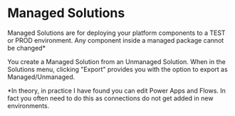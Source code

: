 # Managed Solutions

Managed Solutions are for deploying your platform components to a TEST or PROD environment. Any component inside a managed package cannot be changed*

You create a Managed Solution from an Unmanaged Solution. When in the Solutions menu, clicking "Export" provides you with the option to export as Managed/Unmanaged. 

*In theory, in practice I have found you can edit Power Apps and Flows. In fact you often need to do this as connections do not get added in new environments.